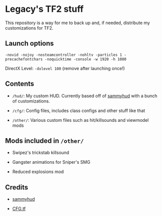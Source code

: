 # Legacy's TF2 stuff

This repository is a way for me to back up and, if needed, distribute my customizations for TF2.

## Launch options

`-novid -nojoy -nosteamcontroller -nohltv -particles 1 -precachefontchars -noquicktime -console -w 1920 -h 1080`

DirectX Level: `-dxlevel 100` (remove after launching once!)

## Contents

- `/hud/`: My custom HUD. Currently based off of [sammyhud](https://github.com/sammybun/sammyhud) with a bunch of customizations.

- `/cfg/`: Config files, includes class configs and other stuff like that

- `/other/`: Various custom files such as hit/killsounds and viewmodel mods

## Mods included in `/other/`

- Swipez's trickstab killsound

- Gangster animations for Sniper's SMG

- Reduced explosions mod

## Credits

- [sammyhud](https://github.com/sammybun/sammyhud)

- [CFG.tf](https://cfg.tf)
